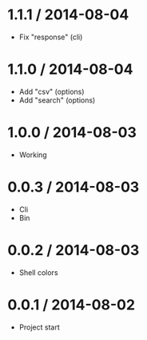 1.1.1 / 2014-08-04
==================

  * Fix "response" (cli)

1.1.0 / 2014-08-04
==================

  * Add "csv" (options)
  * Add "search" (options)

1.0.0 / 2014-08-03
==================

  * Working

0.0.3 / 2014-08-03
==================

  * Cli
  * Bin

0.0.2 / 2014-08-03
==================

  * Shell colors

0.0.1 / 2014-08-02
==================

  * Project start
